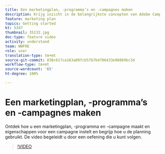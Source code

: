 ```yaml
---
title: Een marketingplan, -programma’s en -campagnes maken
description: Krijg inzicht in de belangrijkste concepten van Adobe Campaign die helpen bij het efficiënt plannen, uitvoeren en meten van kanaaloverschrijdende marketingcampagnes.
feature: marketing plan
topics: Getting started
kt: 5347
thumbnail: 35132.jpg
doc-type: feature video
activity: understand
team: WWFRE
role: user
translation-type: tm+mt
source-git-commit: 838c617ca163a09fcb57b7b4706433e98869bc3d
workflow-type: tm+mt
source-wordcount: '65'
ht-degree: 100%

---
```



# Een marketingplan, -programma’s en -campagnes maken

Ontdek hoe u een marketingplan, -programma en -campagne maakt en eigenschappen voor een campagne instelt en begrijp hoe u de planning gebruikt.
De video begeleidt u door een oefening die u kunt volgen.

>[!VIDEO](https://video.tv.adobe.com/v/35132?quality=12)
